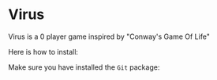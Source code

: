 # Virus 

Virus is a 0 player game inspired by "Conway's Game Of Life"
<P>                                                                    </P>

Here is how to install:

Make sure you have installed the `Git` package: 
